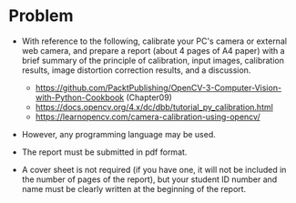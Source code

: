# Problem

- With reference to the following, calibrate your PC's camera or external web camera, and prepare a report (about 4 pages of A4 paper) with a brief summary of the principle of calibration, input images, calibration results, image distortion correction results, and a discussion.
  - <https://github.com/PacktPublishing/OpenCV-3-Computer-Vision-with-Python-Cookbook> (Chapter09)
  - <https://docs.opencv.org/4.x/dc/dbb/tutorial_py_calibration.html>
  - <https://learnopencv.com/camera-calibration-using-opencv/>
- However, any programming language may be used.

- The report must be submitted in pdf format.
- A cover sheet is not required (if you have one, it will not be included in the number of pages of the report), but your student ID number and name must be clearly written at the beginning of the report.
